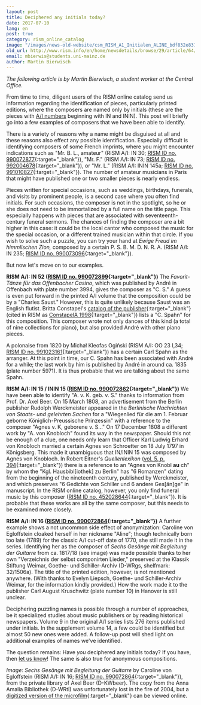 ```yaml
---
layout: post
title: Deciphered any initials today?
date: 2017-07-10
lang: en
post: true
category: rism_online_catalog
image: "/images/news-old-website/csm_RISM_A1_Initialen_ALINE_bdf832e831.jpg"
old_url: http://www.rism.info/en/home/newsdetails/browse/29/article/64/deciphered-any-initials-today.html
email: mbierwis@students.uni-mainz.de
author: Martin Bierwisch
---
```


_The following article is by Martin Bierwisch, a student worker at the Central Office._

From time to time, diligent users of the RISM online catalog send us information regarding the identification of pieces, particularly printed editions, where the composers are named only by initials (these are the pieces with [A/I numbers](/publications.html#c36) beginning with IN and ININ). This post will briefly go into a few examples of composers that we have been able to identify.

There is a variety of reasons why a name might be disguised at all and these reasons also effect any possible identification. Especially difficult is identifying composers of some French imprints, where you might encounter indications such as "Mr. B. L., amateur" (RISM A/I: IN 30; [RISM ID no. 990072877](https://opac.rism.info/search?id=00000990072877&Language=en){:target="_blank"}), "Mr. F." (RISM A/I: IN 73; [RISM ID no. 992004678](https://opac.rism.info/search?id=00000992004678&Language=en){:target="_blank"}), or "Mr. L." (RISM A/I: ININ 145a; [RISM ID no. 991010827](https://opac.rism.info/search?id=00000991010827&Language=en){:target="_blank"}). The number of amateur musicians in Paris that might have published one or two smaller pieces is nearly endless.

Pieces written for special occasions, such as weddings, birthdays, funerals, and visits by prominent people, is a second case where you often find initials. For such occasions, the composer is not in the spotlight, so he or she does not need to be immortalized by a full name on the title page. This especially happens with pieces that are associated with seventeenth-century funeral sermons. The chances of finding the composer are a bit higher in this case: it could be the local cantor who composed the music for the special occasion, or a different trained musician within that circle. If you wish to solve such a puzzle, you can try your hand at _Ewige Freud im himmlischen Zion,_ composed by a certain P. S. B. M. D. N. R. A. (RISM A/I: IN 235; [RISM ID no. 990073096](https://opac.rism.info/search?id=00000990073096&Language=en){:target="_blank"}).

But now let's move on to our examples.

**RISM A/I: IN 52 ([RISM ID no. 990072899](https://opac.rism.info/search?id=00000990072899&Language=en){:target="_blank"})**
The _Favorit-Tänze für das Offenbacher Casino_, which was published by André in Offenbach with plate number 3994, gives the composer as "C. S." A guess is even put forward in the printed A/I volume that the composition could be by a "Charles Saust." However, this is quite unlikely because Saust was an English flutist. Britta Constapel's [catalog of the publisher](http://www.worldcat.org/oclc/468261094){:target="_blank"} (cited in RISM as [ConstapelA 1998](https://opac.rism.info/search?View=rism&q=ConstapelA&Language=en){:target="_blank"}) lists a "C. Spahn" for this composition. This composer wrote not only dances of this kind (a total of nine collections for piano), but also provided André with other piano pieces.

A polonaise from 1820 by Michał Kleofas Ogiński (RISM A/I: OO 23 I,34; [RISM ID no. 991023161](https://opac.rism.info/search?id=00000991023161&Language=en){:target="_blank"}) has a certain Carl Spahn as the arranger. At this point in time, our C. Spahn has been associated with André for a while; the last work by him is published by André in around ca. 1835 (plate number 5971). It is thus probable that we are talking about the same Spahn.

**RISM A/I: IN 15 / ININ 15 ([RISM ID no. 990072862](https://opac.rism.info/search?id=00000990072862&Language=en){:target="_blank"})**
We have been able to identify "A. v. K. geb. v. S." thanks to information from Prof. Dr. Axel Beer. On 15 March 1808, an advertisement from the Berlin publisher Rudolph Werckmeister appeared in the _Berlinische Nachrichten von Staats- und gelehrten Sachen_ for a "Wiegenlied für die am 1. Februar geborne Königlich-Preussische Prinzessin" with a reference to the composer "Agnes v. K, geborene v. S..." On 17 December 1808 a different work by "A. von Knobloch" found its way in the newspaper. Should this not be enough of a clue, one needs only learn that Officer Karl Ludwig Erhard von Knobloch married a certain Agnes von Schroetter on 18 July 1797 in Königsberg. This made it unambiguous that IN/ININ 15 was composed by Agnes von Knobloch. In Robert Eitner's _Quellenlexikon_ ([vol. 5, p. 394](https://archive.org/stream/biographischbibl05eitn#page/394/mode/2up){:target="_blank"}) there is a reference to an "Agnes von Knobl **au** ch" by whom the "Kgl. Hausbibl[iothek] zu Berlin" has "6 Romanzen" dating from the beginning of the nineteenth century, published by Werckmeister, and which preserves "6 Gedichte von Schiller und 6 andere Ges[än]ge" in manuscript. In the RISM online catalog, however, you only find funeral music by this composer ([RISM ID no. 452028644](https://opac.rism.info/search?id=452028644&Language=en){:target="_blank"}). It is probable that these works are all by the same composer, but this needs to be examined more closely.

**RISM A/I: IN 16 ([RISM ID no. 990072864](https://opac.rism.info/search?id=00000990072864&Language=en){:target="_blank"})**
A further example shows a not uncommon side effect of anonymization: Caroline von Egloffstein cloaked herself in her nickname "Aline"; though technically born too late (1789) for the classic A/I cut-off date of 1770, she still made it in the series. Identifying her as the composer of _Sechs Gesänge mit Begleitung der Guitarre_ from ca. 1817/18 (see image) was made possible thanks to her own "Verzeichnis der selbst componirten Lieder," preserved at the Klassik Stiftung Weimar, Goethe- und Schiller-Archiv (D-WRgs, shelfmark: 32/1506a). The title of the printed edition, however, is not mentioned anywhere. (With thanks to Evelyn Liepsch, Goethe- und Schiller-Archiv Weimar, for the information kindly provided.) How the work made it to the publisher Carl August Kruschwitz (plate number 10) in Hanover is still unclear.

Deciphering puzzling names is possible through a number of approaches, be it specialized studies about music publishers or by reading historical newspapers. Volume 9 in the original A/I series lists 276 items published under initials. In the supplement volume 14, a few could be identified but almost 50 new ones were added. A follow-up post will shed light on additional examples of names we've identified.

The question remains: Have _you_ deciphered any initials today? If you have, then [let us know](mailto:contact@rism.info)! The same is also true for anonymous compositions.

_Image_: _Sechs Gesänge mit Begleitung der Guitarre_ by Caroline von Egloffstein (RISM A/I: IN 16; [RISM ID no. 990072864](https://opac.rism.info/search?id=00000990072864&Language=en){:target="_blank"}), from the private library of Axel Beer (D-KWbeer). The copy from the Anna Amalia Bibliothek (D-WRtl) was unfortunately lost in the fire of 2004, but a [digitized version of the microfilm](http://nbn-resolving.de/urn:nbn:de:gbv:32-1-10001489844){:target="_blank"} can be viewed online.